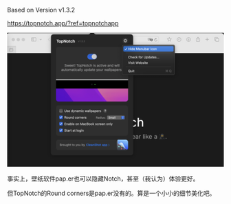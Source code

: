 
Based on Version v1.3.2

https://topnotch.app/?ref=topnotchapp

![TopNotch Setting](top_notch.png)

事实上，壁纸软件pap.er也可以隐藏Notch，甚至（我认为）体验更好。

但TopNotch的Round corners是pap.er没有的。算是一个小小的细节美化吧。